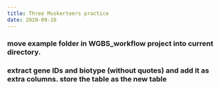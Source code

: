 ```yaml
---
title: Three Muskerteers practice
date: 2020-09-16
---
```


### move example folder in WGBS_workflow project into current directory.
### extract gene IDs and biotype (without quotes) and add it as extra columns. store the table as the new table
